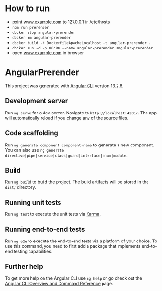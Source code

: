 # How to run

- point www.example.com to 127.0.0.1 in /etc/hosts
- `npm run prerender`
- `docker stop angular-prerender`
- `docker rm angular-prerender`
- `docker build -f DockerfileApacheLocalhost -t angular-prerender .`
- `docker run -d -p 80:80 --name angular-prerender angular-prerender`
- open www.example.com in browser

# AngularPrerender

This project was generated with [Angular CLI](https://github.com/angular/angular-cli) version 13.2.6.

## Development server

Run `ng serve` for a dev server. Navigate to `http://localhost:4200/`. The app will automatically reload if you change any of the source files.

## Code scaffolding

Run `ng generate component component-name` to generate a new component. You can also use `ng generate directive|pipe|service|class|guard|interface|enum|module`.

## Build

Run `ng build` to build the project. The build artifacts will be stored in the `dist/` directory.

## Running unit tests

Run `ng test` to execute the unit tests via [Karma](https://karma-runner.github.io).

## Running end-to-end tests

Run `ng e2e` to execute the end-to-end tests via a platform of your choice. To use this command, you need to first add a package that implements end-to-end testing capabilities.

## Further help

To get more help on the Angular CLI use `ng help` or go check out the [Angular CLI Overview and Command Reference](https://angular.io/cli) page.
